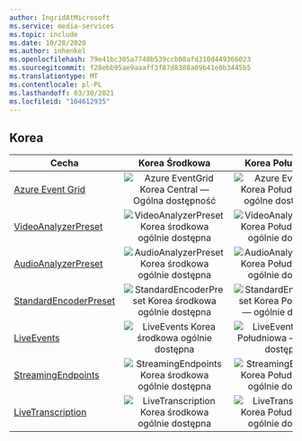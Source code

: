 ```yaml
---
author: IngridAtMicrosoft
ms.service: media-services
ms.topic: include
ms.date: 10/28/2020
ms.author: inhenkel
ms.openlocfilehash: 79e41bc305a7748b539ccb08afd310d449366023
ms.sourcegitcommit: f28ebb95ae9aaaff3f87d8388a09b41e0b3445b5
ms.translationtype: MT
ms.contentlocale: pl-PL
ms.lasthandoff: 03/30/2021
ms.locfileid: "104612935"
---
```

<!--Feature availability in region-->
## <a name="korea"></a>Korea

| Cecha | Korea Środkowa | Korea Południowa |
| --- | :---: | :---: |
| [Azure Event Grid](../monitoring/reacting-to-media-services-events.md) |![Azure EventGrid Korea Central — Ogólna dostępność](../media/azure-clouds-regions/ga.svg)  |![Azure EventGrid Korea Południowa — ogólne dostępność](../media/azure-clouds-regions/ga.svg) |
| [VideoAnalyzerPreset](../analyzing-video-audio-files-concept.md) |![VideoAnalyzerPreset Korea środkowa ogólnie dostępna](../media/azure-clouds-regions/ga.svg)  | ![VideoAnalyzerPreset Korea Południowa — ogólnie dostępna](../media/azure-clouds-regions/ga.svg) |
| [AudioAnalyzerPreset](../analyzing-video-audio-files-concept.md) |![AudioAnalyzerPreset Korea środkowa ogólnie dostępna](../media/azure-clouds-regions/ga.svg)  | ![AudioAnalyzerPreset Korea Południowa — ogólnie dostępna](../media/azure-clouds-regions/ga.svg) |
| [StandardEncoderPreset](../encoding-concept.md) |![StandardEncoderPreset Korea środkowa ogólnie dostępna](../media/azure-clouds-regions/ga.svg)  | ![StandardEncoderPreset Korea Południowa — ogólnie dostępna](../media/azure-clouds-regions/ga.svg) |
| [LiveEvents](../live-streaming-overview.md) |![LiveEvents Korea środkowa ogólnie dostępna](../media/azure-clouds-regions/ga.svg)  | ![LiveEvents Korea Południowa — ogólnie dostępna](../media/azure-clouds-regions/ga.svg) |
| [StreamingEndpoints](../streaming-endpoint-concept.md) |![StreamingEndpoints Korea środkowa ogólnie dostępna](../media/azure-clouds-regions/ga.svg) | ![StreamingEndpoints Korea Południowa — ogólnie dostępna](../media/azure-clouds-regions/ga.svg) |
| [LiveTranscription](../live-transcription.md) |![LiveTranscription Korea środkowa ogólnie dostępna](../media/azure-clouds-regions/ga.svg) |![LiveTranscription Korea Południowa — ogólnie dostępna](../media/azure-clouds-regions/ga.svg) |
